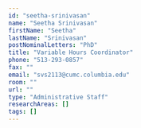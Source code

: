 ```yaml
---
id: "seetha-srinivasan"
name: "Seetha Srinivasan"
firstName: "Seetha"
lastName: "Srinivasan"
postNominalLetters: "PhD"
title: "Variable Hours Coordinator"
phone: "513-293-0857"
fax: ""
email: "svs2113@cumc.columbia.edu"
room: ""
url: ""
type: "Administrative Staff"
researchAreas: []
tags: []
---
```

